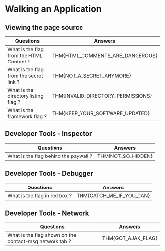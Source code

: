 # Walking an Application


##  Viewing the page source

| Questions | Answers |
|-----------|---------|
| What is the flag from the HTML Content ? | THM{HTML_COMMENTS_ARE_DANGEROUS} |
| What is the flag from the secret link ? | THM{NOT_A_SECRET_ANYMORE} |
| What is the directory listing flag ? | THM{INVALID_DIRECTORY_PERMISSIONS} |
| What is the framework flag ? | THM{KEEP_YOUR_SOFTWARE_UPDATED} |


## Developer Tools - Inspector

| Questions | Answers |
|-----------|---------|
| What is the flag behind the paywall ? | THM{NOT_SO_HIDDEN} |


## Developer Tools - Debugger 

| Questions | Answers |
|-----------|---------|
| What is the flag in red box ? | THM{CATCH_ME_IF_YOU_CAN} | 


## Developer Tools - Network

| Questions | Answers |
|-----------|---------|
| What is the flag shown on the contact-msg network tab ? | THM{GOT_AJAX_FLAG} |
